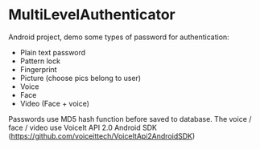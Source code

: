 # MultiLevelAuthenticator

Android project, demo some types of password for authentication:
- Plain text password
- Pattern lock
- Fingerprint
- Picture (choose pics belong to user)
- Voice
- Face
- Video (Face + voice)

Passwords use MD5 hash function before saved to database.
The voice / face / video use VoiceIt API 2.0 Android SDK (https://github.com/voiceittech/VoiceItApi2AndroidSDK)
